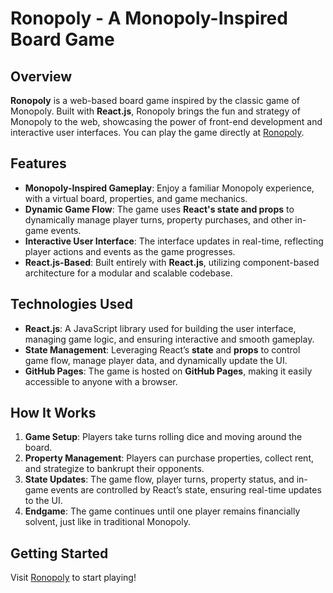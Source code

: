 # Ronopoly - A Monopoly-Inspired Board Game

## Overview
**Ronopoly** is a web-based board game inspired by the classic game of Monopoly. Built with **React.js**, Ronopoly brings the fun and strategy of Monopoly to the web, showcasing the power of front-end development and interactive user interfaces. You can play the game directly at [Ronopoly](https://1337haxorguy.github.io/).

## Features
- **Monopoly-Inspired Gameplay**: Enjoy a familiar Monopoly experience, with a virtual board, properties, and game mechanics.
- **Dynamic Game Flow**: The game uses **React's state and props** to dynamically manage player turns, property purchases, and other in-game events.
- **Interactive User Interface**: The interface updates in real-time, reflecting player actions and events as the game progresses.
- **React.js-Based**: Built entirely with **React.js**, utilizing component-based architecture for a modular and scalable codebase.

## Technologies Used
- **React.js**: A JavaScript library used for building the user interface, managing game logic, and ensuring interactive and smooth gameplay.
- **State Management**: Leveraging React’s **state** and **props** to control game flow, manage player data, and dynamically update the UI.
- **GitHub Pages**: The game is hosted on **GitHub Pages**, making it easily accessible to anyone with a browser.

## How It Works
1. **Game Setup**: Players take turns rolling dice and moving around the board.
2. **Property Management**: Players can purchase properties, collect rent, and strategize to bankrupt their opponents.
3. **State Updates**: The game flow, player turns, property status, and in-game events are controlled by React’s state, ensuring real-time updates to the UI.
4. **Endgame**: The game continues until one player remains financially solvent, just like in traditional Monopoly.

## Getting Started
Visit [Ronopoly](https://1337haxorguy.github.io/) to start playing!
